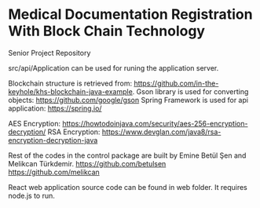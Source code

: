 # Medical Documentation Registration With Block Chain Technology
Senior Project Repository

src/api/Application can be used for runing the application server.

Blockchain structure is retrieved from: https://github.com/in-the-keyhole/khs-blockchain-java-example.
Gson library is used for converting objects: https://github.com/google/gson
Spring Framework is used for api application: https://spring.io/

AES Encryption: https://howtodoinjava.com/security/aes-256-encryption-decryption/
RSA Encryption: https://www.devglan.com/java8/rsa-encryption-decryption-java

Rest of the codes in the control package are built by Emine Betül Şen and Melikcan Türkdemir.
https://github.com/betulsen
https://github.com/melikcan

React web application source code can be found in web folder. It requires node.js to run.
